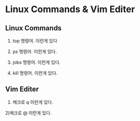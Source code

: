 # Linux Commands & Vim Editer

## Linux Commands

1) top 명령어.
이런게 있다

2) ps 명령어.
이런게 있다.

3) jobs 명령어.
이런게 있다.

4) kill 명령어.
이런게 있다.

## Vim Editer

1) 메크로 q
이런게 있다.

2)메크로 @
이런게 있다.
